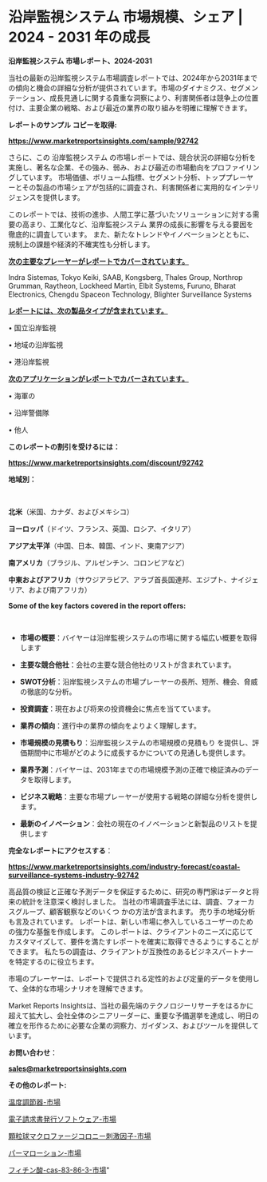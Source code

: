 # 沿岸監視システム 市場規模、シェア | 2024 - 2031 年の成長

<strong>沿岸監視システム 市場レポート、2024-2031</strong>

当社の最新の沿岸監視システム市場調査レポートでは、2024年から2031年までの傾向と機会の詳細な分析が提供されています。市場のダイナミクス、セグメンテーション、成長見通しに関する貴重な洞察により、利害関係者は競争上の位置付け、主要企業の戦略、および最近の業界の取り組みを明確に理解できます。



<strong>レポートのサンプル コピーを取得:</strong> <a href=https://www.marketreportsinsights.com/sample/92742>

<strong><u>https://www.marketreportsinsights.com/sample/92742</u></strong></a>

さらに、この 沿岸監視システム の市場レポートでは、競合状況の詳細な分析を実施し、著名な企業、その強み、弱み、および最近の市場動向をプロファイリングしています。 市場価値、ボリューム指標、セグメント分析、トッププレーヤーとその製品の市場シェアが包括的に調査され、利害関係者に実用的なインテリジェンスを提供します。

このレポートでは、技術の進歩、人間工学に基づいたソリューションに対する需要の高まり、工業化など、沿岸監視システム 業界の成長に影響を与える要因を徹底的に調査しています。 また、新たなトレンドやイノベーションとともに、規制上の課題や経済的不確実性も分析します。



<strong><u>次の主要なプレーヤーがレポートでカバーされています。</u></strong>

Indra Sistemas, Tokyo Keiki, SAAB, Kongsberg, Thales Group, Northrop Grumman, Raytheon, Lockheed Martin, Elbit Systems, Furuno, Bharat Electronics, Chengdu Spaceon Technology, Blighter Surveillance Systems



<strong><u><b>レポートには、次の製品タイプが含まれています。</b></u></strong>

• 国立沿岸監視

• 地域の沿岸監視

• 港沿岸監視



<strong><u><b>次のアプリケーションがレポートでカバーされています。</b></u></strong>

• 海軍の

• 沿岸警備隊

• 他人



<strong><b>このレポートの割引を受けるには：</b></strong>

<a href=https://www.marketreportsinsights.com/discount/92742>

<strong><u>https://www.marketreportsinsights.com/discount/92742</u></strong></a>



<strong>地域別：</strong>

<strong> </strong>



<strong>北米</strong>（米国、カナダ、およびメキシコ）



<strong>ヨーロッパ</strong>（ドイツ、フランス、英国、ロシア、イタリア）



<strong>アジア太平洋</strong>（中国、日本、韓国、インド、東南アジア）



<strong>南アメリカ</strong>（ブラジル、アルゼンチン、コロンビアなど）



<strong>中東およびアフリカ</strong>（サウジアラビア、アラブ首長国連邦、エジプト、ナイジェリア、および南アフリカ）



<strong>Some of the key factors covered in the report offers:</strong>

<strong> </strong>
<ul>
  <li>

<strong>市場の概要</strong>：バイヤーは沿岸監視システムの市場に関する幅広い概要を取得します</li>
  <li>

<strong>主要な競合他社</strong>：会社の主要な競合他社のリストが含まれています。</li>
  <li>

<strong>SWOT分析</strong>：沿岸監視システムの市場プレーヤーの長所、短所、機会、脅威の徹底的な分析。</li>
  <li>

<strong>投資調査</strong>：現在および将来の投資機会に焦点を当てています。</li>
  <li>

<strong>業界の傾向</strong>：進行中の業界の傾向をよりよく理解します。</li>
  <li>

<strong>市場規模の見積もり</strong>：沿岸監視システムの市場規模の見積もり を提供し、評価期間中に市場がどのように成長するかについての見通しも提供します。</li>
  <li>

<strong>業界予測</strong>：バイヤーは、2031年までの市場規模予測の正確で検証済みのデータを取得します。</li>
  <li>

<strong>ビジネス戦略</strong>：主要な市場プレーヤーが使用する戦略の詳細な分析を提供します。</li>
  <li>

<strong>最新のイノベーション</strong>：会社の現在のイノベーションと新製品のリストを提供します</li>
</ul>


<strong>完全なレポートにアクセスする</strong>：

<a href=https://www.marketreportsinsights.com/industry-forecast/coastal-surveillance-systems-industry-92742>

<strong><u>https://www.marketreportsinsights.com/industry-forecast/coastal-surveillance-systems-industry-92742</u></strong></a>

高品質の検証と正確な予測データを保証するために、研究の専門家はデータと将来の統計を注意深く検討しました。 当社の市場調査手法には、調査、フォーカスグループ、顧客観察などのいくつ かの方法が含まれます。 売り手の地域分析も言及されています。 レポートは、新しい市場に参入しているユーザーのための強力な基盤を作成します。 このレポートは、クライアントのニーズに応じてカスタマイズして、要件を満たすレポートを確実に取得できるようにすることができます。 私たちの調査は、クライアントが互換性のあるビジネスパートナーを特定するのに役立ちます。

市場のプレーヤーは、レポートで提供される定性的および定量的データを使用して、全体的な市場シナリオを理解できます。

Market Reports Insightsは、当社の最先端のテクノロジーリサーチをはるかに超えて拡大し、会社全体のシニアリーダーに、重要な予備選挙を達成し、明日の確立を形作るために必要な企業の洞察力、ガイダンス、およびツールを提供しています。



<strong><b>お問い合わせ</b></strong>：

<a href=mailto:sales@marketreportsinsights.com>

<strong><u>sales@marketreportsinsights.com</u></strong></a>



<strong>その他のレポート:</strong>

<a href=https://www.linkedin.com/pulse/温度調節器-市場-2023-swot-分析と最新イノベーション-2030-l7hhf/>温度調節器-市場</a>

<a href=https://www.linkedin.com/pulse/電子請求書発行ソフトウェア-市場-2023-収益と成長ドライバー-2030-al5xf/>電子請求書発行ソフトウェア-市場</a>

<a href=https://www.linkedin.com/pulse/顆粒球マクロファージコロニー刺激因子-市場-2023-swot-分析と成長率-etjvf/>顆粒球マクロファージコロニー刺激因子-市場</a>

<a href=https://www.linkedin.com/pulse/パーマローション-市場-2023-総利益と主要ベンダー-2030-consumer-connection-collective-360-nrwof/>パーマローション-市場</a>

<a href=https://www.linkedin.com/pulse/フィチン酸-cas-83-86-3-市場-2023-新興市場-将来の動向と市場需要-h84tf/>フィチン酸-cas-83-86-3-市場</a>"
